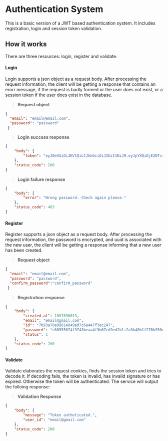 # Authentication System

This is a basic version of a JWT based authentication system. It includes registration, login and session token validation.

## How it works

There are three resources: login, register and validate.

#### Login
Login supports a json object as a request body. After processing the request information, the client will be getting a response that contains an erorr message, if the request is badly formed or the user does not exist,
or a session token if the user does exist in the database.

> **Request object**
```json
{
  "email": "email@email.com",
  "password": "password"
 }
```
> **Login success response**
```json
{
    "body": {
        "token": "eyJ0eXAiOiJKV1QiLCJhbGciOiJIUzI1NiJ9.eyJpYXQiOjE2NTc4OTQzMzgsImV4cCI6MTY1NzkzNzUzOCwidXNyIjoicGlub0BnbWFpbC5jb20iLCJwd2QiOiI4OTBhM2E5OTE3M2Q0ZmRkODg4MmIzMjkxYzM3Zjk0Mjo3M2VhY2FhOWM3MjE2ZmIwODk5MGQwODcxZTBlYjE3YjZmMWM0NzFlNjA1ZmVlNGI0NDg2ZWMwMjE3M2Q4OTBlIn0.        4otSzh-XhMaH_oOP6hwQqt4qUqg4cmjKLjNVI8jEtAs"
    },
    "status_code": 200
}
```

> **Login failure response**
```json
{
    "body": {
        "error": "Wrong password. Check again please."
    },
    "status_code": 403
}

```

#### Register

Register supports a json object as a request body. After processing the request information, the password is encrypted, and uuid is associated with the new user,
the client will be getting a response informing that a new user has been created.

> **Request object**
```json
{
  "email": "email@email.com",
  "password": "password",
  "confirm_password":"confirm_password"  
 }
```

> **Registration response**
> 
```json
{
    "body": {
        "created_at": 1657896013,
        "email": "email@gmail.com",
        "id": "7b93a78a99814849ad7c6a447f3ec247",
        "password": "c60555074f9743beaa4f3b67cd9ed2b1:2a3b40b1f276b950eed89cde1fd8c4af26f91c847245a62ae756c3cd4f86f39f",
        "status": 1
    },
    "status_code": 200
}
```

#### Validate

Validate elaborates the request cookies, finds the session token and tries to decode it. If decoding fails, the token is invalid, has invalid signature or has expired.
Otherwise the token will be authenticated. The service will output the folloing response:

> **Validation Response**
```json
{
    "body": {
        "message": "Token autheticated.",
        "user_id": "email@gmail.com"
    },
    "status_code": 200
}
```
